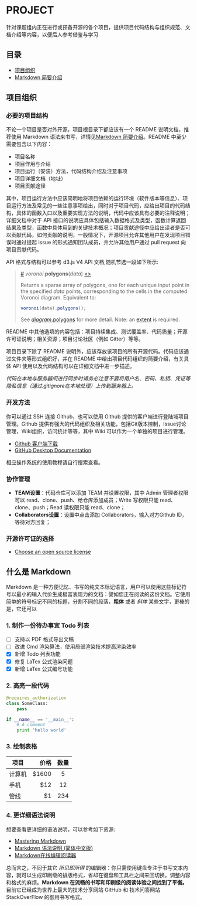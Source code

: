 # PROJECT

针对课题组内正在进行或预备开源的各个项目，提供项目代码结构与组织规范、文档介绍等内容，以便后人参考借鉴与学习

## 目录

- [项目组织](#项目组织)
- [Markdown 简要介绍](#什么是-markdown)

## 项目组织

### 必要的项目结构

不论一个项目是否对外开源，项目根目录下都应该有一个 README 说明文档，推荐使用 Markdown 语法来书写，详情见[Markdown 简要介绍](#什么是-markdown)。README 中至少需要包含以下内容：

* 项目名称
* 项目作用与介绍
* 项目运行（安装）方法，代码结构介绍及注意事项
* 项目详细文档（地址）
* 项目贡献途径

其中，项目运行方法中应该简明地将项目依赖的运行环境（软件版本等信息）、项目运行方法及常见的一些注意事项给出，同时对于项目代码，应给出项目的代码结构，具体的函数入口以及重要实现方法的说明，代码中应该具有必要的注释说明；详细文档中对于 API 接口的说明应具体包括输入数据格式及类型，函数计算返回结果及类型，函数中具体用到的关键技术概况；项目贡献途径中应给出读者是否可以贡献代码，如何贡献的说明，一般情况下，开源项目允许其他用户在发现项目错误时通过提起 issue 的形式通知团队成员，并允许其他用户通过 pull request 向项目贡献代码。

API 格式与结构可以参考 d3.js V4 API 文档,随机节选一段如下所示:

> <a name="voronoi_polygons" href="#voronoi_polygons">#</a> <i>voronoi</i>.<b>polygons</b>(<i>data</i>) [<>](https://github.com/d3/d3-voronoi/blob/master/src/voronoi.js#L19 "Source")
> 
> Returns a sparse array of polygons, one for each unique input point in the specified *data* points, corresponding to the cells in the computed Voronoi diagram. Equivalent to:
> 
> ```js
> voronoi(data).polygons();
> ```
> 
> See [*diagram*.polygons](#diagram_polygons) for more detail. Note: an [extent](#voronoi_extent) is required.

README 中其他选填的内容包括：项目持续集成、测试覆盖率、代码质量；开源许可证说明；相关资源；项目讨论社区（例如 Gitter）等等。

项目目录下除了 README 说明外，应该存放该项目的所有开源代码。代码应该通过文件夹等形式组织好，并在 README 中给出项目代码组织的简要介绍，有关具体 API 使用以及代码结构可以在详细文档中进一步描述。

*代码在本地与服务器间进行同步时请务必注意不要将用户名、密码、私钥、凭证等隐私信息（通过.gitignore在本地处理）上传到服务器上。*

### 开发方法

你可以通过 SSH 连接 Github，也可以使用 Github 提供的客户端进行登陆域项目管理。Github 提供有强大的代码组织及相关功能，包括Git版本控制，Issue讨论管理，Wiki组织，访问统计等等，其中 Wiki 可以作为一个单独的项目进行管理。

* [Github 客户端下载](https://desktop.github.com/)
* [GitHub Desktop Documentation](https://help.github.com/desktop/)

相应操作系统的使用教程请自行搜索查看。

### 协作管理

* **TEAM设置**：代码仓库可以添加 TEAM 并设置权限，其中 Admin 管理者权限可以 read、clone、push、给仓库添加成员；Write 写权限只能 read、clone、push；Read 读权限只能 read、clone；
* **Collaborators设置**：设置中点击添加 Collaborators，输入对方Github ID，等待对方回复；

### 开源许可证的选择

* [Choose an open source license](https://choosealicense.com/)

## 什么是 Markdown

Markdown 是一种方便记忆、书写的纯文本标记语言，用户可以使用这些标记符号以最小的输入代价生成极富表现力的文档：譬如您正在阅读的这份文档。它使用简单的符号标记不同的标题，分割不同的段落，**粗体** 或者 *斜体* 某些文字，更棒的是，它还可以

### 1. 制作一份待办事宜 Todo 列表

- [ ] 支持以 PDF 格式导出文稿
- [ ] 改进 Cmd 渲染算法，使用局部渲染技术提高渲染效率
- [x] 新增 Todo 列表功能
- [x] 修复 LaTex 公式渲染问题
- [x] 新增 LaTex 公式编号功能

### 2. 高亮一段代码

```python
@requires_authorization
class SomeClass:
    pass

if __name__ == '__main__':
    # A comment
    print 'hello world'
```

### 3. 绘制表格

| 项目        | 价格   |  数量  |
| --------   | -----:  | :----:  |
| 计算机     | \$1600 |   5     |
| 手机        |   \$12   |   12   |
| 管线        |    \$1    |  234  |

### 4. 更详细语法说明

想要查看更详细的语法说明，可以参考如下资源:

- [Mastering Markdown](https://guides.github.com/features/mastering-markdown/)
- [Markdown 语法说明 (简体中文版)](http://wowubuntu.com/markdown/)
- [Markdown在线编辑阅读器](https://www.zybuluo.com/)

总而言之，不同于其它 *所见即所得* 的编辑器：你只需使用键盘专注于书写文本内容，就可以生成印刷级的排版格式，省却在键盘和工具栏之间来回切换，调整内容和格式的麻烦。**Markdown 在流畅的书写和印刷级的阅读体验之间找到了平衡。** 目前它已经成为世界上最大的技术分享网站 GitHub 和 技术问答网站 StackOverFlow 的御用书写格式。
